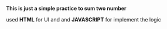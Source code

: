 **This is just a simple practice to sum two number**

used **HTML** for UI and and **JAVASCRIPT** for implement the logic